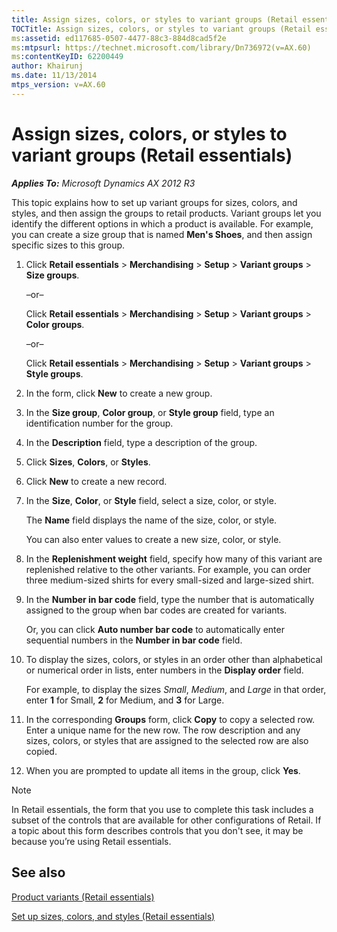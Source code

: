 ```yaml
---
title: Assign sizes, colors, or styles to variant groups (Retail essentials)
TOCTitle: Assign sizes, colors, or styles to variant groups (Retail essentials)
ms:assetid: ed117685-0507-4477-88c3-884d8cad5f2e
ms:mtpsurl: https://technet.microsoft.com/library/Dn736972(v=AX.60)
ms:contentKeyID: 62200449
author: Khairunj
ms.date: 11/13/2014
mtps_version: v=AX.60
---
```


# Assign sizes, colors, or styles to variant groups (Retail essentials) 


_**Applies To:** Microsoft Dynamics AX 2012 R3_

This topic explains how to set up variant groups for sizes, colors, and styles, and then assign the groups to retail products. Variant groups let you identify the different options in which a product is available. For example, you can create a size group that is named **Men's Shoes**, and then assign specific sizes to this group.

1.  Click **Retail essentials** \> **Merchandising** \> **Setup** \> **Variant groups** \> **Size groups**.
    
    –or–
    
    Click **Retail essentials** \> **Merchandising** \> **Setup** \> **Variant groups** \> **Color groups**.
    
    –or–
    
    Click **Retail essentials** \> **Merchandising** \> **Setup** \> **Variant groups** \> **Style groups**.

2.  In the form, click **New** to create a new group.

3.  In the **Size group**, **Color group**, or **Style group** field, type an identification number for the group.

4.  In the **Description** field, type a description of the group.

5.  Click **Sizes**, **Colors**, or **Styles**.

6.  Click **New** to create a new record.

7.  In the **Size**, **Color**, or **Style** field, select a size, color, or style.
    
    The **Name** field displays the name of the size, color, or style.
    
    You can also enter values to create a new size, color, or style.

8.  In the **Replenishment weight** field, specify how many of this variant are replenished relative to the other variants. For example, you can order three medium-sized shirts for every small-sized and large-sized shirt.

9.  In the **Number in bar code** field, type the number that is automatically assigned to the group when bar codes are created for variants.
    
    Or, you can click **Auto number bar code** to automatically enter sequential numbers in the **Number in bar code** field.

10. To display the sizes, colors, or styles in an order other than alphabetical or numerical order in lists, enter numbers in the **Display order** field.
    
    For example, to display the sizes *Small*, *Medium*, and *Large* in that order, enter **1** for Small, **2** for Medium, and **3** for Large.

11. In the corresponding **Groups** form, click **Copy** to copy a selected row. Enter a unique name for the new row. The row description and any sizes, colors, or styles that are assigned to the selected row are also copied.

12. When you are prompted to update all items in the group, click **Yes**.


> [!NOTE]
> <P>In Retail essentials, the form that you use to complete this task includes a subset of the controls that are available for other configurations of Retail. If a topic about this form describes controls that you don't see, it may be because you’re using Retail essentials.</P>



## See also

[Product variants (Retail essentials)](product-variants-retail-essentials.md)

[Set up sizes, colors, and styles (Retail essentials)](set-up-sizes-colors-and-styles-retail-essentials.md)

  


